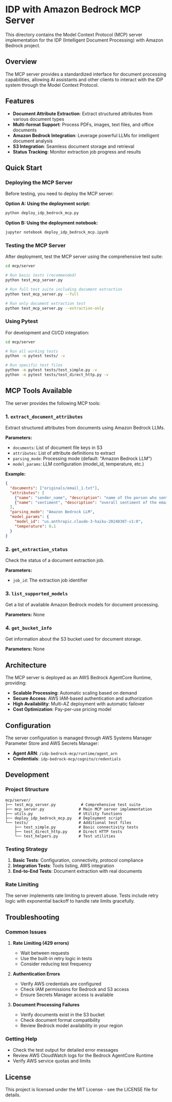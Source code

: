 # IDP with Amazon Bedrock MCP Server

This directory contains the Model Context Protocol (MCP) server implementation for the IDP (Intelligent Document Processing) with Amazon Bedrock project.

## Overview

The MCP server provides a standardized interface for document processing capabilities, allowing AI assistants and other clients to interact with the IDP system through the Model Context Protocol.

## Features

- **Document Attribute Extraction**: Extract structured attributes from various document types
- **Multi-format Support**: Process PDFs, images, text files, and office documents
- **Amazon Bedrock Integration**: Leverage powerful LLMs for intelligent document analysis
- **S3 Integration**: Seamless document storage and retrieval
- **Status Tracking**: Monitor extraction job progress and results

## Quick Start

### Deploying the MCP Server

Before testing, you need to deploy the MCP server:

**Option A: Using the deployment script:**
```bash
python deploy_idp_bedrock_mcp.py
```

**Option B: Using the deployment notebook:**
```bash
jupyter notebook deploy_idp_bedrock_mcp.ipynb
```

### Testing the MCP Server

After deployment, test the MCP server using the comprehensive test suite:

```bash
cd mcp/server

# Run basic tests (recommended)
python test_mcp_server.py

# Run full test suite including document extraction
python test_mcp_server.py --full

# Run only document extraction test
python test_mcp_server.py --extraction-only
```

### Using Pytest

For development and CI/CD integration:

```bash
cd mcp/server

# Run all working tests
python -m pytest tests/ -v

# Run specific test files
python -m pytest tests/test_simple.py -v
python -m pytest tests/test_direct_http.py -v
```

## MCP Tools Available

The server provides the following MCP tools:

### 1. `extract_document_attributes`
Extract structured attributes from documents using Amazon Bedrock LLMs.

**Parameters:**
- `documents`: List of document file keys in S3
- `attributes`: List of attribute definitions to extract
- `parsing_mode`: Processing mode (default: "Amazon Bedrock LLM")
- `model_params`: LLM configuration (model_id, temperature, etc.)

**Example:**
```json
{
  "documents": ["originals/email_1.txt"],
  "attributes": [
    {"name": "sender_name", "description": "name of the person who sent the email"},
    {"name": "sentiment", "description": "overall sentiment of the email"}
  ],
  "parsing_mode": "Amazon Bedrock LLM",
  "model_params": {
    "model_id": "us.anthropic.claude-3-haiku-20240307-v1:0",
    "temperature": 0.1
  }
}
```

### 2. `get_extraction_status`
Check the status of a document extraction job.

**Parameters:**
- `job_id`: The extraction job identifier

### 3. `list_supported_models`
Get a list of available Amazon Bedrock models for document processing.

**Parameters:** None

### 4. `get_bucket_info`
Get information about the S3 bucket used for document storage.

**Parameters:** None

## Architecture

The MCP server is deployed as an AWS Bedrock AgentCore Runtime, providing:

- **Scalable Processing**: Automatic scaling based on demand
- **Secure Access**: AWS IAM-based authentication and authorization
- **High Availability**: Multi-AZ deployment with automatic failover
- **Cost Optimization**: Pay-per-use pricing model

## Configuration

The server configuration is managed through AWS Systems Manager Parameter Store and AWS Secrets Manager:

- **Agent ARN**: `/idp-bedrock-mcp/runtime/agent_arn`
- **Credentials**: `idp-bedrock-mcp/cognito/credentials`

## Development

### Project Structure

```
mcp/server/
├── test_mcp_server.py           # Comprehensive test suite
├── mcp_server.py               # Main MCP server implementation
├── utils.py                    # Utility functions
├── deploy_idp_bedrock_mcp.py   # Deployment script
└── tests/                      # Additional test files
    ├── test_simple.py          # Basic connectivity tests
    ├── test_direct_http.py     # Direct HTTP tests
    └── test_helpers.py         # Test utilities
```

### Testing Strategy

1. **Basic Tests**: Configuration, connectivity, protocol compliance
2. **Integration Tests**: Tools listing, AWS integration
3. **End-to-End Tests**: Document extraction with real documents

### Rate Limiting

The server implements rate limiting to prevent abuse. Tests include retry logic with exponential backoff to handle rate limits gracefully.

## Troubleshooting

### Common Issues

1. **Rate Limiting (429 errors)**
   - Wait between requests
   - Use the built-in retry logic in tests
   - Consider reducing test frequency

2. **Authentication Errors**
   - Verify AWS credentials are configured
   - Check IAM permissions for Bedrock and S3 access
   - Ensure Secrets Manager access is available

3. **Document Processing Failures**
   - Verify documents exist in the S3 bucket
   - Check document format compatibility
   - Review Bedrock model availability in your region

### Getting Help

- Check the test output for detailed error messages
- Review AWS CloudWatch logs for the Bedrock AgentCore Runtime
- Verify AWS service quotas and limits

## License

This project is licensed under the MIT License - see the LICENSE file for details.

